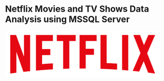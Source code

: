 # Netflix Movies and TV Shows Data Analysis using MSSQL Server
![](https://github.com/Brahmanaman/netfllix_sql_project/blob/main/netflixlogo.png)
